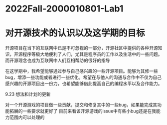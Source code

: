 # 2022Fall-2000010801-Lab1

# 对开源技术的认识以及这学期的目标
开源项目在当下的互联网中已是不可忽视的一部分，开源社区中提供的各种开源知识，开源程序等极大地便利了人们，尤其是程序员的工作以及生活中的一些问题。而开源理念也成为互联网中人们互相帮助的很好的指导

在这学期中，我希望能够通过参与自己感兴趣的一些开源项目。能够为其修一些bug，增添一些功能或者进行一些优化。希望在与他人的沟通与合作中不仅为自己感兴趣的开源项目出一份力，也希望能够借此提高自己的编程水平以及合作能力。

9.23 想法和计划的更新

对一个开源游戏的项目做一些贡献，提交和修复其中的一些bug，如果能完成其功能拓展的一些要求就更好了
目前来看该开源游戏的issue中有些小bug还是在我能力范围内可以处理的
